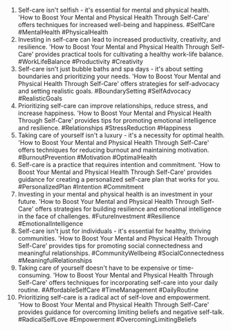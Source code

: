 1. Self-care isn't selfish - it's essential for mental and physical health. 'How to Boost Your Mental and Physical Health Through Self-Care' offers techniques for increased well-being and happiness. #SelfCare #MentalHealth #PhysicalHealth
2. Investing in self-care can lead to increased productivity, creativity, and resilience. 'How to Boost Your Mental and Physical Health Through Self-Care' provides practical tools for cultivating a healthy work-life balance. #WorkLifeBalance #Productivity #Creativity
3. Self-care isn't just bubble baths and spa days - it's about setting boundaries and prioritizing your needs. 'How to Boost Your Mental and Physical Health Through Self-Care' offers strategies for self-advocacy and setting realistic goals. #BoundarySetting #SelfAdvocacy #RealisticGoals
4. Prioritizing self-care can improve relationships, reduce stress, and increase happiness. 'How to Boost Your Mental and Physical Health Through Self-Care' provides tips for promoting emotional intelligence and resilience. #Relationships #StressReduction #Happiness
5. Taking care of yourself isn't a luxury - it's a necessity for optimal health. 'How to Boost Your Mental and Physical Health Through Self-Care' offers techniques for reducing burnout and maintaining motivation. #BurnoutPrevention #Motivation #OptimalHealth
6. Self-care is a practice that requires intention and commitment. 'How to Boost Your Mental and Physical Health Through Self-Care' provides guidance for creating a personalized self-care plan that works for you. #PersonalizedPlan #Intention #Commitment
7. Investing in your mental and physical health is an investment in your future. 'How to Boost Your Mental and Physical Health Through Self-Care' offers strategies for building resilience and emotional intelligence in the face of challenges. #FutureInvestment #Resilience #EmotionalIntelligence
8. Self-care isn't just for individuals - it's essential for healthy, thriving communities. 'How to Boost Your Mental and Physical Health Through Self-Care' provides tips for promoting social connectedness and meaningful relationships. #CommunityWellbeing #SocialConnectedness #MeaningfulRelationships
9. Taking care of yourself doesn't have to be expensive or time-consuming. 'How to Boost Your Mental and Physical Health Through Self-Care' offers techniques for incorporating self-care into your daily routine. #AffordableSelfCare #TimeManagement #DailyRoutine
10. Prioritizing self-care is a radical act of self-love and empowerment. 'How to Boost Your Mental and Physical Health Through Self-Care' provides guidance for overcoming limiting beliefs and negative self-talk. #RadicalSelfLove #Empowerment #OvercomingLimitingBeliefs



